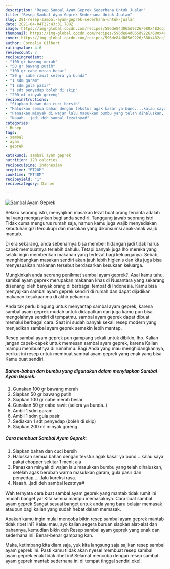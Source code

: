 ```yaml
---
description: "Resep Sambal Ayam Geprek Sederhana Untuk Jualan"
title: "Resep Sambal Ayam Geprek Sederhana Untuk Jualan"
slug: 281-resep-sambal-ayam-geprek-sederhana-untuk-jualan
date: 2021-04-04T22:43:31.788Z
image: https://img-global.cpcdn.com/recipes/596de84d065d9226/680x482cq70/sambal-ayam-geprek-foto-resep-utama.jpg
thumbnail: https://img-global.cpcdn.com/recipes/596de84d065d9226/680x482cq70/sambal-ayam-geprek-foto-resep-utama.jpg
cover: https://img-global.cpcdn.com/recipes/596de84d065d9226/680x482cq70/sambal-ayam-geprek-foto-resep-utama.jpg
author: Cornelia Gilbert
ratingvalue: 4.6
reviewcount: 7
recipeingredient:
- "100 gr bawang merah"
- "50 gr bawang putih"
- "100 gr cabe merah besar"
- "50 gr cabe rawit selera ya bunda"
- "1 sdm garam"
- "1 sdm gula pasir"
- "1 sdt penyedap boleh di skip"
- "200 ml minyak goreng"
recipeinstructions:
- "Siapkan bahan dan cuci bersih"
- "Haluskan semua bahan dengan tekstur agak kasar ya bund....kalau saya pakai chopper sekitar 1 menit aja"
- "Panaskan minyak di wajan lalu masukkan bumbu yang telah dihaluskan, setelah agak berubah warna masukkan garam, gula pasir dan penyedap......lalu koreksi rasa."
- "Naaah...jadi deh sambal lezatnya#"
categories:
- Resep
tags:
- sambal
- ayam
- geprek

katakunci: sambal ayam geprek 
nutrition: 120 calories
recipecuisine: Indonesian
preptime: "PT20M"
cooktime: "PT48M"
recipeyield: "1"
recipecategory: Dinner

---
```



![Sambal Ayam Geprek](https://img-global.cpcdn.com/recipes/596de84d065d9226/680x482cq70/sambal-ayam-geprek-foto-resep-utama.jpg)

Selaku seorang istri, menyajikan masakan lezat buat orang tercinta adalah hal yang mengasyikan bagi anda sendiri. Tanggung jawab seorang istri Tidak cuma mengurus rumah saja, namun kamu juga wajib menyediakan kebutuhan gizi tercukupi dan masakan yang dikonsumsi anak-anak wajib mantab.

Di era  sekarang, anda sebenarnya bisa membeli hidangan jadi tidak harus capek membuatnya terlebih dahulu. Tetapi banyak juga lho mereka yang selalu ingin memberikan makanan yang terlezat bagi keluarganya. Sebab, menghidangkan masakan sendiri akan jauh lebih higienis dan kita juga bisa menyesuaikan makanan tersebut berdasarkan kesukaan keluarga. 



Mungkinkah anda seorang penikmat sambal ayam geprek?. Asal kamu tahu, sambal ayam geprek merupakan makanan khas di Nusantara yang sekarang disenangi oleh banyak orang di berbagai tempat di Indonesia. Kamu bisa menyajikan sambal ayam geprek sendiri di rumah dan dapat dijadikan makanan kesukaanmu di akhir pekanmu.

Anda tak perlu bingung untuk menyantap sambal ayam geprek, karena sambal ayam geprek mudah untuk didapatkan dan juga kamu pun bisa mengolahnya sendiri di tempatmu. sambal ayam geprek dapat dibuat memalui berbagai cara. Saat ini sudah banyak sekali resep modern yang menjadikan sambal ayam geprek semakin lebih mantap.

Resep sambal ayam geprek pun gampang sekali untuk dibikin, lho. Kalian jangan capek-capek untuk memesan sambal ayam geprek, karena Kalian mampu membuatnya di rumahmu. Bagi Anda yang mau menghidangkannya, berikut ini resep untuk membuat sambal ayam geprek yang enak yang bisa Kamu buat sendiri.

<!--inarticleads1-->

##### Bahan-bahan dan bumbu yang digunakan dalam menyiapkan Sambal Ayam Geprek:

1. Gunakan 100 gr bawang merah
1. Siapkan 50 gr bawang putih
1. Siapkan 100 gr cabe merah besar
1. Gunakan 50 gr cabe rawit (selera ya bunda..)
1. Ambil 1 sdm garam
1. Ambil 1 sdm gula pasir
1. Sediakan 1 sdt penyedap (boleh di skip)
1. Siapkan 200 ml minyak goreng




<!--inarticleads2-->

##### Cara membuat Sambal Ayam Geprek:

1. Siapkan bahan dan cuci bersih
1. Haluskan semua bahan dengan tekstur agak kasar ya bund....kalau saya pakai chopper sekitar 1 menit aja
1. Panaskan minyak di wajan lalu masukkan bumbu yang telah dihaluskan, setelah agak berubah warna masukkan garam, gula pasir dan penyedap......lalu koreksi rasa.
1. Naaah...jadi deh sambal lezatnya#




Wah ternyata cara buat sambal ayam geprek yang mantab tidak rumit ini mudah banget ya! Kita semua mampu memasaknya. Cara buat sambal ayam geprek Sangat sesuai banget untuk anda yang baru belajar memasak ataupun bagi kalian yang sudah hebat dalam memasak.

Apakah kamu ingin mulai mencoba bikin resep sambal ayam geprek mantab tidak ribet ini? Kalau mau, ayo kalian segera buruan siapkan alat-alat dan bahannya, kemudian bikin deh Resep sambal ayam geprek yang enak dan sederhana ini. Benar-benar gampang kan. 

Maka, ketimbang kita diam saja, yuk kita langsung saja sajikan resep sambal ayam geprek ini. Pasti kamu tiidak akan nyesel membuat resep sambal ayam geprek enak tidak ribet ini! Selamat mencoba dengan resep sambal ayam geprek mantab sederhana ini di tempat tinggal sendiri,oke!.

